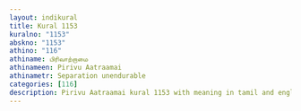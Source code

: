 ```yaml
---
layout: indikural
title: Kural 1153
kuralno: "1153"
abskno: "1153"
athino: "116"
athiname: பிரிவாற்றாமை
athinameen: Pirivu Aatraamai
athinametr: Separation unendurable
categories: [116]
description: Pirivu Aatraamai kural 1153 with meaning in tamil and english 
---
```


